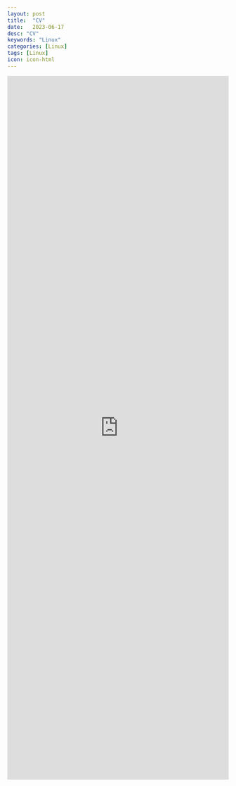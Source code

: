 ```yaml
---
layout: post
title:  "CV"
date:   2023-06-17
desc: "CV"
keywords: "Linux"
categories: [Linux]
tags: [Linux]
icon: icon-html
---
```





<iframe src="https://docs.google.com/gview?url=https://github.com/leishi23/homepage/raw/master/_posts/Lei_Shi_CV.pdf&embedded=true" style="width:100%; height:1600px;" frameborder="0"></iframe>

  
